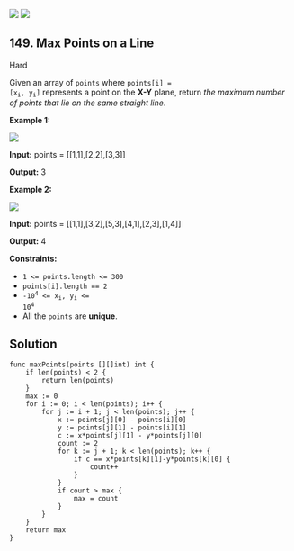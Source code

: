 [![](https://img.shields.io/github/stars/LeetCode-Top-Interview-150/LeetCode-Top-Interview-150?label=Stars&style=flat-square)](https://github.com/LeetCode-Top-Interview-150/LeetCode-Top-Interview-150)
[![](https://img.shields.io/github/forks/LeetCode-Top-Interview-150/LeetCode-Top-Interview-150?label=Fork%20me%20on%20GitHub%20&style=flat-square)](https://github.com/LeetCode-Top-Interview-150/LeetCode-Top-Interview-150/fork)

## 149\. Max Points on a Line

Hard

Given an array of `points` where <code>points[i] = [x<sub>i</sub>, y<sub>i</sub>]</code> represents a point on the **X-Y** plane, return _the maximum number of points that lie on the same straight line_.

**Example 1:**

![](https://assets.leetcode.com/uploads/2021/02/25/plane1.jpg)

**Input:** points = \[\[1,1],[2,2],[3,3]]

**Output:** 3

**Example 2:**

![](https://assets.leetcode.com/uploads/2021/02/25/plane2.jpg)

**Input:** points = \[\[1,1],[3,2],[5,3],[4,1],[2,3],[1,4]]

**Output:** 4

**Constraints:**

*   `1 <= points.length <= 300`
*   `points[i].length == 2`
*   <code>-10<sup>4</sup> <= x<sub>i</sub>, y<sub>i</sub> <= 10<sup>4</sup></code>
*   All the `points` are **unique**.

## Solution

```golang
func maxPoints(points [][]int) int {
	if len(points) < 2 {
		return len(points)
	}
	max := 0
	for i := 0; i < len(points); i++ {
		for j := i + 1; j < len(points); j++ {
			x := points[j][0] - points[i][0]
			y := points[j][1] - points[i][1]
			c := x*points[j][1] - y*points[j][0]
			count := 2
			for k := j + 1; k < len(points); k++ {
				if c == x*points[k][1]-y*points[k][0] {
					count++
				}
			}
			if count > max {
				max = count
			}
		}
	}
	return max
}
```
